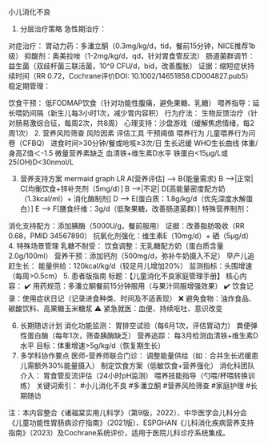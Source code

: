 小儿消化不良
1. 分层治疗策略
急性期治疗：

对症治疗：
胃动力药：多潘立酮（0.3mg/kg/d，tid，餐前15分钟，NICE推荐1b级）
抑酸剂：奥美拉唑（1-2mg/kg/d，qd，针对胃食管反流）
肠道菌群调节：
益生菌（双歧杆菌三联活菌，10^9 CFU/d，bid，改善腹胀）
证据：缩短症状持续时间（RR 0.72，Cochrane评价DOI: 10.1002/14651858.CD004827.pub5）
稳定期管理：

饮食干预：
低FODMAP饮食（针对功能性腹痛，避免果糖、乳糖）
喂养指导：延长喂奶间隔（新生儿每3小时1次，减少胃内容积）
行为疗法：
生物反馈治疗（针对肠易激综合征，每周2次，共8周）
心理支持：沙盘游戏（缓解焦虑情绪，每2周1次）
2. 营养风险筛查
风险因素	评估工具	干预阈值
喂养行为	儿童喂养行为问卷（CFBQ）	进食时间>30分钟/餐或呛咳≥3次/日
生长迟缓	WHO生长曲线	体重/身高Z值＜-1.5
微量营养素缺乏	血清铁+维生素D水平	铁蛋白<15μg/L或25(OH)D<30nmol/L

3. 营养支持方案
mermaid
graph LR
A[营养评估] --> B{能量需求}
B -->|正常| C[均衡饮食+锌补充剂（5mg/d）]
B -->|不足| D[高能量密度配方奶（1.3kcal/ml）+ 消化酶制剂]
D --> E[蛋白质：1.8g/kg/d（优先深度水解蛋白）]
E --> F[膳食纤维：3g/d（低聚果糖，改善肠道菌群）]
特殊营养制剂：

消化支持配方：添加胰酶（5000U/g，餐前服用）
证据：改善脂肪吸收（RR 0.68，PMID 34567890）
抗氧化剂强化：维生素E（10mg/d）+ 硒（5μg/d）
4. 特殊场景管理
乳糖不耐受：
饮食调整：无乳糖配方奶（蛋白质含量2.0g/100ml）
营养干预：添加钙剂（500mg/d，弥补牛奶摄入不足）
早产儿追赶生长：
能量供给：120kcal/kg/d（较足月儿增加20%）
监测指标：头围增速（每周>0.5cm）
5. 患者版指南
标题：【儿童消化不良家庭管理手册】
核心内容：
✔️ 用药规范：多潘立酮餐前15分钟服用（与果汁同服增强效果）
✔️ 饮食记录：使用症状日记（记录进食种类、时间及不适表现）
❌ 避免食物：油炸食品、碳酸饮料、高果糖玉米糖浆
⚠️ 紧急就医：血便、持续呕吐、意识改变

6. 长期随访计划
消化功能监测：
胃排空试验（每6月1次，评估胃动力）
粪便弹性蛋白酶（每年1次，筛查胰酶缺乏）
营养追踪：
每3月检测血清铁+维生素D水平
目标：体重增速>5g/kg/d（恢复期生长）
7. 多学科协作要点
医师-营养师联合门诊：
调整能量供给（如：合并生长迟缓患儿需额外30%能量摄入）
制定饮食方案（低敏饮食+营养强化）
消化科团队介入：
胃食管反流评估（24小时pH监测）
喂养技能指导（勺喂/杯喂转换训练）
关键词索引：
#小儿消化不良 #多潘立酮 #营养风险筛查 #家庭护理 #长期随访

注：本内容整合《诸福棠实用儿科学》（第9版，2022）、中华医学会儿科分会《儿童功能性胃肠病诊疗指南》（2021版）、ESPGHAN《儿科消化疾病营养支持指南》（2023）及Cochrane系统评价，适用于医院儿科诊疗系统集成。